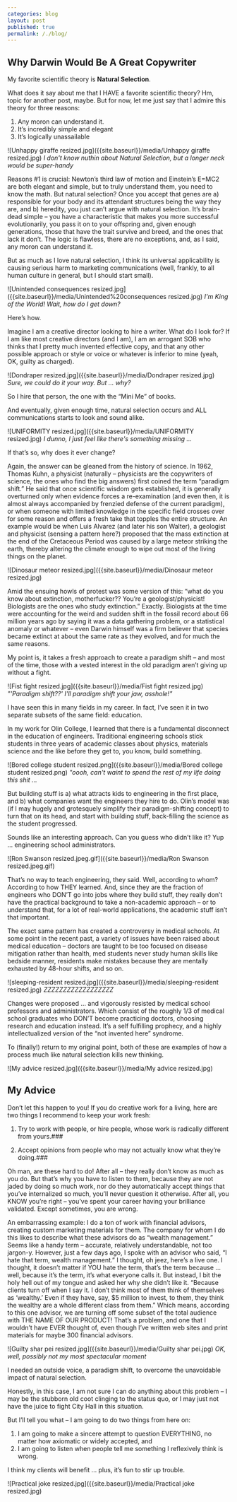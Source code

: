 ```yaml
---
categories: blog
layout: post
published: true
permalink: /./blog/
---
```

## Why Darwin Would Be A Great Copywriter

My favorite scientific theory is **Natural Selection**.

What does it say about me that I HAVE a favorite scientific theory? Hm, topic for another post, maybe. But for now, let me just say that I admire this theory for three reasons:

1)	Any moron can understand it. 
2)	It’s incredibly simple and elegant
3)	It’s logically unassailable

![Unhappy giraffe resized.jpg]({{site.baseurl}}/media/Unhappy giraffe resized.jpg)
_I don't know nuthin about Natural Selection, but a longer neck would be super-handy_

Reasons #1 is crucial: Newton’s third law of motion and Einstein’s E=MC2 are both elegant and simple, but to truly understand them, you need to know the math. But natural selection? Once you accept that genes are a) responsible for your body and its attendant structures being the way they are, and b) heredity, you just can’t argue with natural selection. It’s brain-dead simple – you have a characteristic that makes you more successful evolutionarily, you pass it on to your offspring and, given enough generations, those that have the trait survive and breed, and the ones that lack it don’t. The logic is flawless, there are no exceptions, and, as I said, any moron can understand it.

But as much as I love natural selection, I think its universal applicability is causing serious harm to marketing communications (well, frankly, to all human culture in general, but I should start small).

![Unintended consequences resized.jpg]({{site.baseurl}}/media/Unintended%20consequences resized.jpg)
_I'm King of the World! Wait, how do I get down?_

Here’s how.

Imagine I am a creative director looking to hire a writer. What do I look for? If I am like most creative directors (and I am), I am an arrogant SOB who thinks that I pretty much invented effective copy, and that any other possible approach or style or voice or whatever is inferior to mine (yeah, OK, guilty as charged). 

![Dondraper resized.jpg]({{site.baseurl}}/media/Dondraper resized.jpg)
_Sure, we could do it your way. But ... why?_

So I hire that person, the one with the “Mini Me” of books.

And eventually, given enough time, natural selection occurs and ALL communications starts to look and sound alike.

![UNIFORMITY resized.jpg]({{site.baseurl}}/media/UNIFORMITY resized.jpg)
_I dunno, I just feel like there's something missing ..._

If that’s so, why does it ever change?

Again, the answer can be gleaned from the history of science. In 1962, Thomas Kuhn, a physicist (naturally – physicists are the copywriters of science, the ones who find the big answers) first coined the term “paradigm shift.” He said that once scientific wisdom gets established, it is generally overturned only when evidence forces a re-examination (and even then, it is almost always accompanied by frenzied defense of the current paradigm), or when someone with limited knowledge in the specific field crosses over for some reason and offers a fresh take that topples the entire structure. An example would be when Luis Alvarez (and later his son Walter), a geologist and physicist (sensing a pattern here?) proposed that the mass extinction at the end of the Cretaceous Period was caused by a large meteor striking the earth, thereby altering the climate enough to wipe out most of the living things on the planet.

![Dinosaur meteor resized.jpg]({{site.baseurl}}/media/Dinosaur meteor resized.jpg)

Amid the ensuing howls of protest was some version of this: “what do you know about extinction, motherfucker?? You’re a geologist/physicist! Biologists are the ones who study extinction.” Exactly. Biologists at the time were accounting for the weird and sudden shift in the fossil record about 66 million years ago by saying it was a data gathering problem, or a statistical anomaly or whatever – even Darwin himself was a firm believer that species became extinct at about the same rate as they evolved, and for much the same reasons.

My point is, it takes a fresh approach to create a paradigm shift – and most of the time, those with a vested interest in the old paradigm aren’t giving up without a fight.

![Fist fight resized.jpg]({{site.baseurl}}/media/Fist fight resized.jpg)
_"'Paradigm shift??' I'll paradigm shift your jaw, asshole!"_


I have seen this in many fields in my career. In fact, I’ve seen it in two separate subsets of the same field: education. 

In my work for Olin College, I learned that there is a fundamental disconnect in the education of engineers. Traditional engineering schools stick students in three years of academic classes about physics, materials science and the like before they get to, you know, build something.  

![Bored college student resized.png]({{site.baseurl}}/media/Bored college student resized.png)
_"oooh, can't waint to spend the rest of my life doing this shit ..._

But building stuff is a) what attracts kids to engineering in the first place, and b) what companies want the engineers they hire to do. Olin’s model was (if I may hugely and grotesquely simplify their paradigm-shifting concept) to turn that on its head, and start with building stuff, back-filling the science as the student progressed. 

Sounds like an interesting approach. Can you guess who didn’t like it? Yup … engineering school administrators.

![Ron Swanson resized.jpeg.gif]({{site.baseurl}}/media/Ron Swanson resized.jpeg.gif)

That’s no way to teach engineering, they said. Well, according to whom? According to how THEY learned. And, since they are the fraction of engineers who DON’T go into jobs where they build stuff, they really don’t have the practical background to take a non-academic approach – or to understand that, for a lot of real-world applications, the academic stuff isn’t that important.

The exact same pattern has created a controversy in medical schools. At some point in the recent past, a variety of issues have been raised about medical education – doctors are taught to be too focused on disease mitigation rather than health, med students never study human skills like bedside manner, residents make mistakes because they are mentally exhausted by 48-hour shifts, and so on. 

![sleeping-resident resized.jpg]({{site.baseurl}}/media/sleeping-resident resized.jpg)
_ZZZZZZZZZZZZZZZZZZ_

Changes were proposed … and vigorously resisted by medical school professors and administrators. Which consist of the roughly 1/3 of medical school graduates who DON’T become practicing doctors, choosing research and education instead. It’s a self fulfilling prophecy, and a highly intellectualized version of the “not invented here” syndrome. 

To (finally!) return to my original point, both of these are examples of how a process much like natural selection kills new thinking. 

![My advice resized.jpg]({{site.baseurl}}/media/My advice resized.jpg)

## My Advice

Don’t let this happen to you! If you do creative work for a living, here are two things I recommend to keep your work fresh:
 
 1. Try to work with people, or hire people, whose work is radically different from yours.###


 
 2. Accept opinions from people who may not actually know what they’re doing.###



Oh man, are these hard to do! After all – they really don’t know as much as you do. But that’s why you have to listen to them, because they are not jaded by doing so much work, nor do they automatically accept things that you’ve internalized so much, you’ll never question it otherwise. After all, you KNOW you’re right – you’ve spent your career having your brilliance validated. Except sometimes, you are wrong.

An embarrassing example: I do a ton of work with financial advisors, creating custom marketing materials for them. The company for whom I do this likes to describe what these advisors do as “wealth management.” Seems like a handy term – accurate, relatively understandable, not too jargon-y. However, just a few days ago, I spoke with an advisor who said, “I hate that term, wealth management.” I thought, oh jeez, here’s a live one. I thought, it doesn’t matter if YOU hate the term, that’s the term because … well, because it’s the term, it’s what everyone calls it. But instead, I bit the holy hell out of my tongue and asked her why she didn’t like it. “Because clients turn off when I say it. I don’t think most of them think of themselves as ‘wealthy.’ Even if they have, say, $5 million to invest, to them, they think the wealthy are a whole different class from them.” Which means, according to this one advisor, we are turning off some subset of the total audience with THE NAME OF OUR PRODUCT! That’s a problem, and one that I wouldn’t have EVER thought of, even though I’ve written web sites and print materials for maybe 300 financial advisors.

![Guilty shar pei resized.jpg]({{site.baseurl}}/media/Guilty shar pei.jpg)
_OK, well, possibly not my most spectacular moment_

I needed an outside voice, a paradigm shift, to overcome the unavoidable impact of natural selection.

Honestly, in this case, I am not sure I can do anything about this problem – I may be the stubborn old coot clinging to the status quo, or I may just not have the juice to fight City Hall in this situation. 

But I’ll tell you what – I am going to do two things from here on: 

1. I am going to make a sincere attempt to question EVERYTHING, no matter how axiomatic or widely accepted, and 
2. I am going to listen when people tell me something I reflexively think is wrong.

I think my clients will benefit … plus, it’s fun to stir up trouble.

![Practical joke resized.jpg]({{site.baseurl}}/media/Practical joke resized.jpg)
